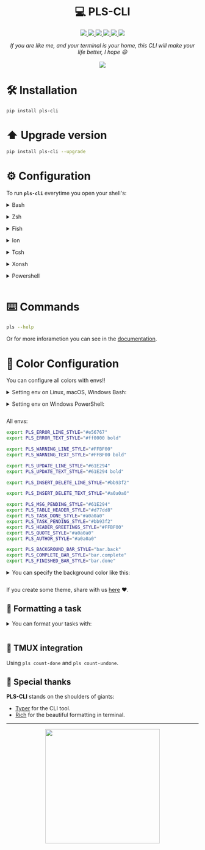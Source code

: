 <h1 align="center">
  💻 PLS-CLI
</h1>
<p align="center">
    <a href="https://github.com/guedesfelipe/pls-cli/actions/workflows/ci.yml" target="_blank">
        <img src="https://github.com/guedesfelipe/pls-cli/actions/workflows/ci.yml/badge.svg?branch=main" />
    </a>
    <a href="https://github.com/guedesfelipe/pls-cli/actions/workflows/security.yml" target="_blank">
        <img src="https://github.com/guedesfelipe/pls-cli/actions/workflows/security.yml/badge.svg?branch=main" />
    </a>
    <a href="https://codecov.io/gh/guedesfelipe/pls-cli" > 
      <img src="https://codecov.io/gh/guedesfelipe/pls-cli/branch/main/graph/badge.svg"/> 
    </a>
    <a href="https://pypi.org/project/pls-cli/" target="_blank">
      <img src="https://img.shields.io/pypi/v/pls-cli?label=pypi%20package" />
    </a>
    <a href="" target="_blank">
      <img src="https://img.shields.io/pypi/pyversions/pls-cli.svg?color=green&logo=python&logoColor=yellow" />
    </a>
    <img src="https://img.shields.io/badge/platforms-windows%7C%20linux%7C%20macos-lightgrey" />
</p>

<p align="center">
  <em>If you are like me, and your terminal is your home, this CLI will make your life better, I hope 😄</em>
  <br>
  <br>
  <img src="https://user-images.githubusercontent.com/25853920/180621358-bf89cd86-2109-41e7-9fea-bbd1a6a56ff4.gif" />
</p>

# 🛠 Installation

```sh
pip install pls-cli
```

# ⬆️ Upgrade version

```sh
pip install pls-cli --upgrade
```

# ⚙️ Configuration

To run **`pls-cli`** everytime you open your shell's:

<details><p><summary>Bash</p></summary>

```sh
echo 'pls' >> ~/.bashrc
```

</details>

<details><p><summary>Zsh</p></summary>

```sh
echo 'pls' >> ~/.zshrc
```

</details>

<details><p><summary>Fish</p></summary>

```sh
echo 'pls' >> ~/.config/fish/config.fish
```

</details>

<details><p><summary>Ion</p></summary>
  
```sh
echo 'pls' >> ~/.config/ion/initrc
```

</details>

<details><p><summary>Tcsh</p></summary>
  
```sh
echo 'pls' >> ~/.tcshrc
```

</details>

<details><p><summary>Xonsh</p></summary>

```sh
echo 'pls' >> ~/.xonshrc
```
</details>

<details><p><summary>Powershell</p></summary>
    
Add the following to the end of `Microsoft.PowerShell_profile.ps1`. You can check the location of this file by querying the `$PROFILE` variable in PowerShell. Typically the path is `~\Documents\PowerShell\Microsoft.PowerShell_profile.ps1` or `~/.config/powershell/Microsoft.PowerShell_profile.ps1` on -Nix.
 
```txt
pls
```

</details>

# ⌨️ Commands

```sh
pls --help
```

Or for more inforametion you can see in the [documentation](https://guedesfelipe.github.io/pls-cli/commands).


# 🎨 Color Configuration

You can configure all colors with envs!!

<details><p><summary>Setting env on Linux, macOS, Windows Bash:</p></summary>

```sh
export PLS_ERROR_LINE_STYLE="#e56767"
```

</details>

<details><p><summary>Setting env on Windows PowerShell:</p></summary>

```sh
$Env:PLS_ERROR_LINE_STYLE = "#e56767"
```

</details>

All envs:
```sh
export PLS_ERROR_LINE_STYLE="#e56767"
export PLS_ERROR_TEXT_STYLE="#ff0000 bold"

export PLS_WARNING_LINE_STYLE="#FFBF00"
export PLS_WARNING_TEXT_STYLE="#FFBF00 bold"

export PLS_UPDATE_LINE_STYLE="#61E294"
export PLS_UPDATE_TEXT_STYLE="#61E294 bold"

export PLS_INSERT_DELETE_LINE_STYLE="#bb93f2"

export PLS_INSERT_DELETE_TEXT_STYLE="#a0a0a0"

export PLS_MSG_PENDING_STYLE="#61E294"
export PLS_TABLE_HEADER_STYLE="#d77dd8"
export PLS_TASK_DONE_STYLE="#a0a0a0"
export PLS_TASK_PENDING_STYLE="#bb93f2"
export PLS_HEADER_GREETINGS_STYLE="#FFBF00"
export PLS_QUOTE_STYLE="#a0a0a0"
export PLS_AUTHOR_STYLE="#a0a0a0"

export PLS_BACKGROUND_BAR_STYLE="bar.back"
export PLS_COMPLETE_BAR_STYLE="bar.complete"
export PLS_FINISHED_BAR_STYLE="bar.done"
```

<details><p><summary>You can specify the background color like this:</p></summary>

```sh
export PLS_QUOTE_STYLE="#a0a0a0 on blue"
```

</details>

If you create some theme, share with us <a href="https://github.com/guedesfelipe/pls-cli/discussions/1#discussion-4174647" target="_blank">here</a> ♥️.

## 💄 Formatting a task

<details><p><summary>You can format your tasks with:</p></summary>

```sh
pls add "[b]Bold[/], [i]Italic[/], [s]Strikethrough[/], [d]Dim[/], [r]Reverse[/], [red]Color Red[/], [#FFBF00 on green]Color exa with background[/], :star:, ✨"
```

![image](https://user-images.githubusercontent.com/25853920/175835339-8059bc7e-0538-4e2d-aed8-80487d7b2478.png)

</details>

## 🚧 TMUX integration

Using `pls count-done` and `pls count-undone`.

## 🤝 Special thanks

**PLS-CLI** stands on the shoulders of giants:

* <a href="https://github.com/tiangolo/typer" target="_blank">Typer</a> for the CLI tool.
* <a href="https://github.com/Textualize/rich" target="_blank">Rich</a> for the beautiful formatting in terminal.

---

<p align="center">
  <a href="https://ko-fi.com/guedesfelipe" target="_blank">
    <img src="https://user-images.githubusercontent.com/25853920/175832199-6c75d866-31b8-4209-bd1a-db116a6dd032.png" width=300 />
  </a>
</p>
